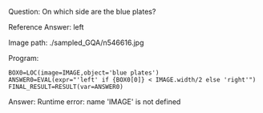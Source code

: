 Question: On which side are the blue plates?

Reference Answer: left

Image path: ./sampled_GQA/n546616.jpg

Program:

```
BOX0=LOC(image=IMAGE,object='blue plates')
ANSWER0=EVAL(expr="'left' if {BOX0[0]} < IMAGE.width/2 else 'right'")
FINAL_RESULT=RESULT(var=ANSWER0)
```
Answer: Runtime error: name 'IMAGE' is not defined


